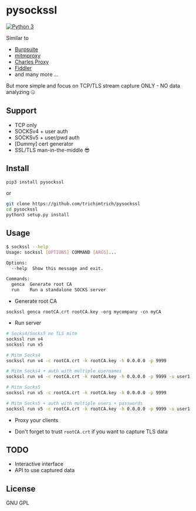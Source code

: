 # pysockssl

[![Python 3](https://img.shields.io/badge/python-3-blue.svg)](https://www.python.org/downloads/)

Similar to 
- [Burpsuite](https://portswigger.net/burp) 
- [mitmproxy](https://mitmproxy.org/)
- [Charles Proxy](https://www.charlesproxy.com/)
- [Fiddler](https://www.telerik.com/fiddler)
- and many more ...

But more simple and focus on TCP/TLS stream capture ONLY - NO data analyzing 🤐

## Support

- TCP only
- SOCKSv4 + user auth
- SOCKSv5 + user/pwd auth
- [Dummy] cert generator
- SSL/TLS man-in-the-middle 😎

## Install

```bash
pip3 install pysockssl
```

or

```bash
git clone https://github.com/trichimtrich/pysockssl
cd pysockssl
python3 setup.py install
```

## Usage

```bash
$ sockssl --help
Usage: sockssl [OPTIONS] COMMAND [ARGS]...

Options:
  --help  Show this message and exit.

Commands:
  genca  Generate root CA
  run    Run a standalone SOCKS server
```

- Generate root CA

```
sockssl genca rootCA.crt rootCA.key -org mycompany -cn myCA
```

- Run server

```bash
# Socks4/Socks5 no TLS mitm
sockssl run v4
sockssl run v5

# Mitm Socks4
sockssl run v4 -c rootCA.crt -k rootCA.key -h 0.0.0.0 -p 9999

# Mitm Socks4 + auth with multiple usernames
sockssl run v4 -c rootCA.crt -k rootCA.key -h 0.0.0.0 -p 9999 -u user1 -u user2

# Mitm Socks5
sockssl run v5 -c rootCA.crt -k rootCA.key -h 0.0.0.0 -p 9999

# Mitm Socks5 + auth with multiple users + passwords
sockssl run v5 -c rootCA.crt -k rootCA.key -h 0.0.0.0 -p 9999 -u user1 pass1 -u user2 pass2
```

- Proxy your clients

- Don't forget to trust `rootCA.crt` if you want to capture TLS data

## TODO

- Interactive interface
- API to use captured data

## License

GNU GPL
